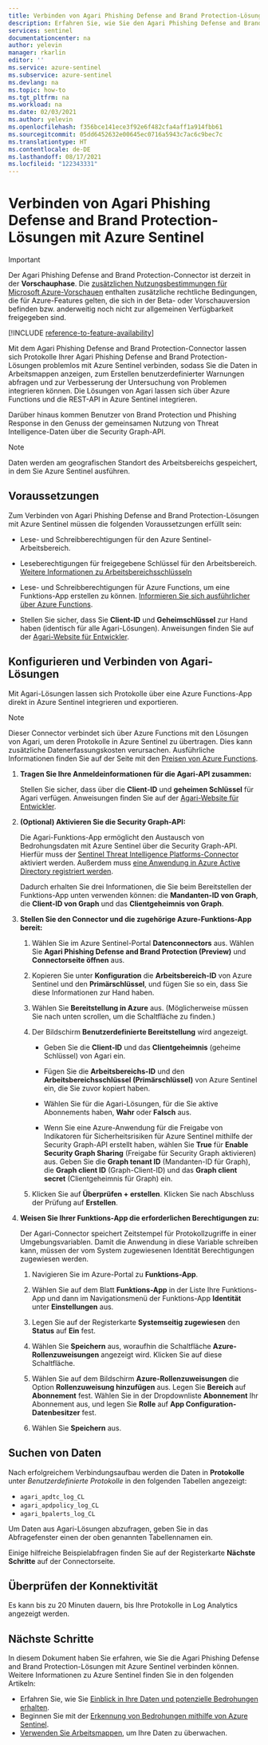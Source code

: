 ```yaml
---
title: Verbinden von Agari Phishing Defense and Brand Protection-Lösungen mit Azure Sentinel | Microsoft-Dokumentation
description: Erfahren Sie, wie Sie den Agari Phishing Defense and Brand Protection-Connector so einsetzen, dass seine Protokolle in Azure Sentinel übertragen werden. Zeigen Sie Agari-Daten in Arbeitsmappen an, erstellen Sie Warnungen, und verbessern Sie die Untersuchung.
services: sentinel
documentationcenter: na
author: yelevin
manager: rkarlin
editor: ''
ms.service: azure-sentinel
ms.subservice: azure-sentinel
ms.devlang: na
ms.topic: how-to
ms.tgt_pltfrm: na
ms.workload: na
ms.date: 02/03/2021
ms.author: yelevin
ms.openlocfilehash: f356bce141ece3f92e6f482cfa4aff1a914fbb61
ms.sourcegitcommit: 05dd6452632e00645ec0716a5943c7ac6c9bec7c
ms.translationtype: HT
ms.contentlocale: de-DE
ms.lasthandoff: 08/17/2021
ms.locfileid: "122343331"
---
```

# <a name="connect-your-agari-phishing-defense-and-brand-protection-solutions-to-azure-sentinel"></a>Verbinden von Agari Phishing Defense and Brand Protection-Lösungen mit Azure Sentinel

> [!IMPORTANT]
> Der Agari Phishing Defense and Brand Protection-Connector ist derzeit in der **Vorschauphase**. Die [zusätzlichen Nutzungsbestimmungen für Microsoft Azure-Vorschauen](https://azure.microsoft.com/support/legal/preview-supplemental-terms/) enthalten zusätzliche rechtliche Bedingungen, die für Azure-Features gelten, die sich in der Beta- oder Vorschauversion befinden bzw. anderweitig noch nicht zur allgemeinen Verfügbarkeit freigegeben sind.

[!INCLUDE [reference-to-feature-availability](includes/reference-to-feature-availability.md)]

Mit dem Agari Phishing Defense and Brand Protection-Connector lassen sich Protokolle Ihrer Agari Phishing Defense and Brand Protection-Lösungen problemlos mit Azure Sentinel verbinden, sodass Sie die Daten in Arbeitsmappen anzeigen, zum Erstellen benutzerdefinierter Warnungen abfragen und zur Verbesserung der Untersuchung von Problemen integrieren können. Die Lösungen von Agari lassen sich über Azure Functions und die REST-API in Azure Sentinel integrieren.

Darüber hinaus kommen Benutzer von Brand Protection und Phishing Response in den Genuss der gemeinsamen Nutzung von Threat Intelligence-Daten über die Security Graph-API.

> [!NOTE]
> Daten werden am geografischen Standort des Arbeitsbereichs gespeichert, in dem Sie Azure Sentinel ausführen.

## <a name="prerequisites"></a>Voraussetzungen

Zum Verbinden von Agari Phishing Defense and Brand Protection-Lösungen mit Azure Sentinel müssen die folgenden Voraussetzungen erfüllt sein:

- Lese- und Schreibberechtigungen für den Azure Sentinel-Arbeitsbereich.

- Leseberechtigungen für freigegebene Schlüssel für den Arbeitsbereich. [Weitere Informationen zu Arbeitsbereichsschlüsseln](../azure-monitor/agents/log-analytics-agent.md#workspace-id-and-key)

- Lese- und Schreibberechtigungen für Azure Functions, um eine Funktions-App erstellen zu können. [Informieren Sie sich ausführlicher über Azure Functions](../azure-functions/index.yml).

- Stellen Sie sicher, dass Sie **Client-ID** und **Geheimschlüssel** zur Hand haben (identisch für alle Agari-Lösungen). Anweisungen finden Sie auf der [Agari-Website für Entwickler](https://developers.agari.com/agari-platform/docs/quick-start).

## <a name="configure-and-connect-agari-solutions"></a>Konfigurieren und Verbinden von Agari-Lösungen 

Mit Agari-Lösungen lassen sich Protokolle über eine Azure Functions-App direkt in Azure Sentinel integrieren und exportieren.

> [!NOTE]
> Dieser Connector verbindet sich über Azure Functions mit den Lösungen von Agari, um deren Protokolle in Azure Sentinel zu übertragen. Dies kann zusätzliche Datenerfassungskosten verursachen. Ausführliche Informationen finden Sie auf der Seite mit den [Preisen von Azure Functions](https://azure.microsoft.com/pricing/details/functions/).

1. **Tragen Sie Ihre Anmeldeinformationen für die Agari-API zusammen:** 

    Stellen Sie sicher, dass über die **Client-ID** und **geheimen Schlüssel** für Agari verfügen. Anweisungen finden Sie auf der [Agari-Website für Entwickler](https://developers.agari.com/agari-platform/docs/quick-start#generate-api-credentials).

1. **(Optional) Aktivieren Sie die Security Graph-API:** 

    Die Agari-Funktions-App ermöglicht den Austausch von Bedrohungsdaten mit Azure Sentinel über die Security Graph-API. Hierfür muss der [Sentinel Threat Intelligence Platforms-Connector](./connect-threat-intelligence-tip.md) aktiviert werden. Außerdem muss [eine Anwendung in Azure Active Directory registriert werden](/graph/auth-register-app-v2).

    Dadurch erhalten Sie drei Informationen, die Sie beim Bereitstellen der Funktions-App unten verwenden können: die **Mandanten-ID von Graph**, die **Client-ID von Graph** und das **Clientgeheimnis von Graph**.

1. **Stellen Sie den Connector und die zugehörige Azure-Funktions-App bereit:** 

    1. Wählen Sie im Azure Sentinel-Portal **Datenconnectors** aus. Wählen Sie **Agari Phishing Defense and Brand Protection (Preview)** und **Connectorseite öffnen** aus.

    1. Kopieren Sie unter **Konfiguration** die **Arbeitsbereich-ID** von Azure Sentinel und den **Primärschlüssel**, und fügen Sie so ein, dass Sie diese Informationen zur Hand haben.

    1. Wählen Sie **Bereitstellung in Azure** aus. (Möglicherweise müssen Sie nach unten scrollen, um die Schaltfläche zu finden.)

    1. Der Bildschirm **Benutzerdefinierte Bereitstellung** wird angezeigt.

        - Geben Sie die **Client-ID** und das **Clientgeheimnis** (geheime Schlüssel) von Agari ein.

        - Fügen Sie die **Arbeitsbereichs-ID** und den **Arbeitsbereichsschlüssel (Primärschlüssel)** von Azure Sentinel ein, die Sie zuvor kopiert haben.

        - Wählen Sie für die Agari-Lösungen, für die Sie aktive Abonnements haben, **Wahr** oder **Falsch** aus.

        - Wenn Sie eine Azure-Anwendung für die Freigabe von Indikatoren für Sicherheitsrisiken für Azure Sentinel mithilfe der Security Graph-API erstellt haben, wählen Sie **True** für **Enable Security Graph Sharing** (Freigabe für Security Graph aktivieren) aus. Geben Sie die **Graph tenant ID** (Mandanten-ID für Graph), die **Graph client ID** (Graph-Client-ID) und das **Graph client secret** (Clientgeheimnis für Graph) ein.

    1. Klicken Sie auf **Überprüfen + erstellen**. Klicken Sie nach Abschluss der Prüfung auf **Erstellen**.

1. **Weisen Sie Ihrer Funktions-App die erforderlichen Berechtigungen zu:**

    Der Agari-Connector speichert Zeitstempel für Protokollzugriffe in einer Umgebungsvariablen. Damit die Anwendung in diese Variable schreiben kann, müssen der vom System zugewiesenen Identität Berechtigungen zugewiesen werden.

    1. Navigieren Sie im Azure-Portal zu **Funktions-App**.

    1. Wählen Sie auf dem Blatt **Funktions-App** in der Liste Ihre Funktions-App und dann im Navigationsmenü der Funktions-App **Identität** unter **Einstellungen** aus.

    1. Legen Sie auf der Registerkarte **Systemseitig zugewiesen** den **Status** auf **Ein** fest. 

    1. Wählen Sie **Speichern** aus, woraufhin die Schaltfläche **Azure-Rollenzuweisungen** angezeigt wird. Klicken Sie auf diese Schaltfläche.

    1. Wählen Sie auf dem Bildschirm **Azure-Rollenzuweisungen** die Option **Rollenzuweisung hinzufügen** aus. Legen Sie **Bereich** auf **Abonnement** fest. Wählen Sie in der Dropdownliste **Abonnement** Ihr Abonnement aus, und legen Sie **Rolle** auf **App Configuration-Datenbesitzer** fest. 

    1. Wählen Sie **Speichern** aus.

## <a name="find-your-data"></a>Suchen von Daten

Nach erfolgreichem Verbindungsaufbau werden die Daten in **Protokolle** unter *Benutzerdefinierte Protokolle* in den folgenden Tabellen angezeigt: 

- `agari_apdtc_log_CL`
- `agari_apdpolicy_log_CL`
- `agari_bpalerts_log_CL`

Um Daten aus Agari-Lösungen abzufragen, geben Sie in das Abfragefenster einen der oben genannten Tabellennamen ein.

Einige hilfreiche Beispielabfragen finden Sie auf der Registerkarte **Nächste Schritte** auf der Connectorseite.

## <a name="validate-connectivity"></a>Überprüfen der Konnektivität

Es kann bis zu 20 Minuten dauern, bis Ihre Protokolle in Log Analytics angezeigt werden. 

## <a name="next-steps"></a>Nächste Schritte

In diesem Dokument haben Sie erfahren, wie Sie die Agari Phishing Defense and Brand Protection-Lösungen mit Azure Sentinel verbinden können. Weitere Informationen zu Azure Sentinel finden Sie in den folgenden Artikeln:

- Erfahren Sie, wie Sie [Einblick in Ihre Daten und potenzielle Bedrohungen erhalten](get-visibility.md).
- Beginnen Sie mit der [Erkennung von Bedrohungen mithilfe von Azure Sentinel](detect-threats-built-in.md).
- [Verwenden Sie Arbeitsmappen](monitor-your-data.md), um Ihre Daten zu überwachen.